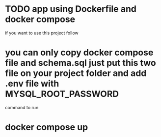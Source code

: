 # TODO app using Dockerfile and docker compose

if you want to use this project follow

# you can only copy docker compose file and schema.sql just put this two file on your project folder and add .env file with MYSQL_ROOT_PASSWORD

command to run 
# docker compose up 

